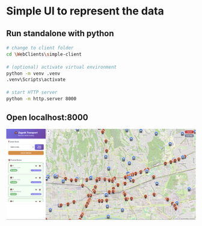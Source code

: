 # Simple UI to represent the data
## Run standalone with python
```bash
# change to client folder
cd \WebClients\simple-client

# (optional) activate virtual environment
python -m venv .venv
.venv\Scripts\activate

# start HTTP server
python -m http.server 8000
```
## Open localhost:8000
![image.png](https://github.com/n1sk4/Transport.WebApi/blob/master/WebClients/simple-client/image.png?raw=true)
